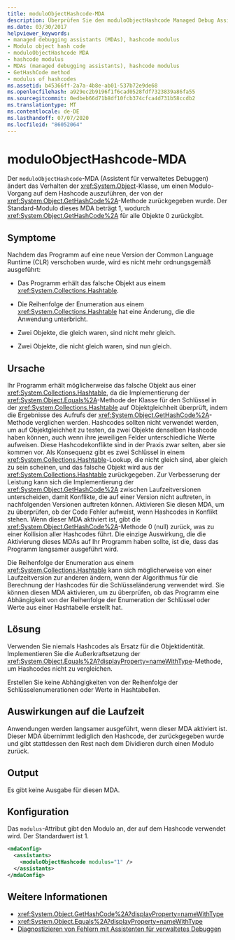 ```yaml
---
title: moduloObjectHashcode-MDA
description: Überprüfen Sie den moduloObjectHashcode Managed Debug Assistant (MDA), der die Objektklasse ändert, um einen Restwert für ein GetHashCode-Methoden Ergebnis zu erhalten.
ms.date: 03/30/2017
helpviewer_keywords:
- managed debugging assistants (MDAs), hashcode modulus
- Modulo object hash code
- moduloObjectHashcode MDA
- hashcode modulus
- MDAs (managed debugging assistants), hashcode modulus
- GetHashCode method
- modulus of hashcodes
ms.assetid: b45366ff-2a7a-4b8e-ab01-537b72e9de68
ms.openlocfilehash: a929ec2b9196f1f6cad0528fdf7323839a86fa55
ms.sourcegitcommit: 0edbeb66d71b8df10fcb374cfca4d731b58ccdb2
ms.translationtype: MT
ms.contentlocale: de-DE
ms.lasthandoff: 07/07/2020
ms.locfileid: "86052064"
---
```

# <a name="moduloobjecthashcode-mda"></a>moduloObjectHashcode-MDA
Der `moduloObjectHashcode`-MDA (Assistent für verwaltetes Debuggen) ändert das Verhalten der <xref:System.Object>-Klasse, um einen Modulo-Vorgang auf dem Hashcode auszuführen, der von der <xref:System.Object.GetHashCode%2A>-Methode zurückgegeben wurde. Der Standard-Modulo dieses MDA beträgt 1, wodurch <xref:System.Object.GetHashCode%2A> für alle Objekte 0 zurückgibt.  
  
## <a name="symptoms"></a>Symptome  
 Nachdem das Programm auf eine neue Version der Common Language Runtime (CLR) verschoben wurde, wird es nicht mehr ordnungsgemäß ausgeführt:  
  
- Das Programm erhält das falsche Objekt aus einem <xref:System.Collections.Hashtable>.  
  
- Die Reihenfolge der Enumeration aus einem <xref:System.Collections.Hashtable> hat eine Änderung, die die Anwendung unterbricht.  
  
- Zwei Objekte, die gleich waren, sind nicht mehr gleich.  
  
- Zwei Objekte, die nicht gleich waren, sind nun gleich.  
  
## <a name="cause"></a>Ursache  
 Ihr Programm erhält möglicherweise das falsche Objekt aus einer <xref:System.Collections.Hashtable>, da die Implementierung der <xref:System.Object.Equals%2A>-Methode der Klasse für den Schlüssel in der <xref:System.Collections.Hashtable> auf Objektgleichheit überprüft, indem die Ergebnisse des Aufrufs der <xref:System.Object.GetHashCode%2A>-Methode verglichen werden. Hashcodes sollten nicht verwendet werden, um auf Objektgleichheit zu testen, da zwei Objekte denselben Hashcode haben können, auch wenn ihre jeweiligen Felder unterschiedliche Werte aufweisen. Diese Hashcodekonflikte sind in der Praxis zwar selten, aber sie kommen vor. Als Konsequenz gibt es zwei Schlüssel in einem <xref:System.Collections.Hashtable>-Lookup, die nicht gleich sind, aber gleich zu sein scheinen, und das falsche Objekt wird aus der <xref:System.Collections.Hashtable> zurückgegeben. Zur Verbesserung der Leistung kann sich die Implementierung der <xref:System.Object.GetHashCode%2A> zwischen Laufzeitversionen unterscheiden, damit Konflikte, die auf einer Version nicht auftreten, in nachfolgenden Versionen auftreten können. Aktivieren Sie diesen MDA, um zu überprüfen, ob der Code Fehler aufweist, wenn Hashcodes in Konflikt stehen. Wenn dieser MDA aktiviert ist, gibt die <xref:System.Object.GetHashCode%2A>-Methode 0 (null) zurück, was zu einer Kollision aller Hashcodes führt. Die einzige Auswirkung, die die Aktivierung dieses MDAs auf Ihr Programm haben sollte, ist die, dass das Programm langsamer ausgeführt wird.  
  
 Die Reihenfolge der Enumeration aus einem <xref:System.Collections.Hashtable> kann sich möglicherweise von einer Laufzeitversion zur anderen ändern, wenn der Algorithmus für die Berechnung der Hashcodes für die Schlüsseländerung verwendet wird. Sie können diesen MDA aktivieren, um zu überprüfen, ob das Programm eine Abhängigkeit von der Reihenfolge der Enumeration der Schlüssel oder Werte aus einer Hashtabelle erstellt hat.  
  
## <a name="resolution"></a>Lösung  
 Verwenden Sie niemals Hashcodes als Ersatz für die Objektidentität. Implementieren Sie die Außerkraftsetzung der <xref:System.Object.Equals%2A?displayProperty=nameWithType>-Methode, um Hashcodes nicht zu vergleichen.  
  
 Erstellen Sie keine Abhängigkeiten von der Reihenfolge der Schlüsselenumerationen oder Werte in Hashtabellen.  
  
## <a name="effect-on-the-runtime"></a>Auswirkungen auf die Laufzeit  
 Anwendungen werden langsamer ausgeführt, wenn dieser MDA aktiviert ist. Dieser MDA übernimmt lediglich den Hashcode, der zurückgegeben wurde und gibt stattdessen den Rest nach dem Dividieren durch einen Modulo zurück.  
  
## <a name="output"></a>Output  
 Es gibt keine Ausgabe für diesen MDA.  
  
## <a name="configuration"></a>Konfiguration  
 Das `modulus`-Attribut gibt den Modulo an, der auf dem Hashcode verwendet wird. Der Standardwert ist 1.  
  
```xml  
<mdaConfig>  
  <assistants>  
    <moduloObjectHashcode modulus="1" />  
  </assistants>  
</mdaConfig>  
```  
  
## <a name="see-also"></a>Weitere Informationen

- <xref:System.Object.GetHashCode%2A?displayProperty=nameWithType>
- <xref:System.Object.Equals%2A?displayProperty=nameWithType>
- [Diagnostizieren von Fehlern mit Assistenten für verwaltetes Debuggen](diagnosing-errors-with-managed-debugging-assistants.md)

